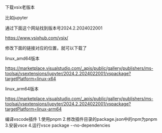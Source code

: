 下载vsix老版本

比如jupyter

通过下面这个网站找到版本号2024.2.2024022001

https://www.vsixhub.com/vsix/

修改下面的链接对应的位置，就可以下载了

linux_amd64版本

https://marketplace.visualstudio.com/_apis/public/gallery/publishers/ms-toolsai/vsextensions/jupyter/2024.2.2024022001/vspackage?targetPlatform=linux-x64

linux_arm64版本

https://marketplace.visualstudio.com/_apis/public/gallery/publishers/ms-toolsai/vsextensions/jupyter/2024.2.2024022001/vspackage?targetPlatform=linux-arm64

编译vscode插件
1.使用pnpm
2.修改插件目录的package.json中的npm为pnpm
3.安装vsce
4.运行vsce package --no-dependencies
